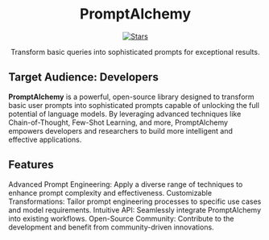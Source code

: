

<div align="center">
  
# PromptAlchemy
[![Stars](https://img.shields.io/github/stars/bmd1905/PromptAlchemy.svg)](https://api.github.com/repos/bmd1905/PromptAlchemy)

 Transform basic queries into sophisticated prompts for exceptional results.
 
 </div>

 ## Target Audience: Developers

**PromptAlchemy** is a powerful, open-source library designed to transform basic user prompts into sophisticated prompts capable of unlocking the full potential of language models. By leveraging advanced techniques like Chain-of-Thought, Few-Shot Learning, and more, PromptAlchemy empowers developers and researchers to build more intelligent and effective applications.


## Features

Advanced Prompt Engineering: Apply a diverse range of techniques to enhance prompt complexity and effectiveness.
Customizable Transformations: Tailor prompt engineering processes to specific use cases and model requirements.
Intuitive API: Seamlessly integrate PromptAlchemy into existing workflows.
Open-Source Community: Contribute to the development and benefit from community-driven innovations.

